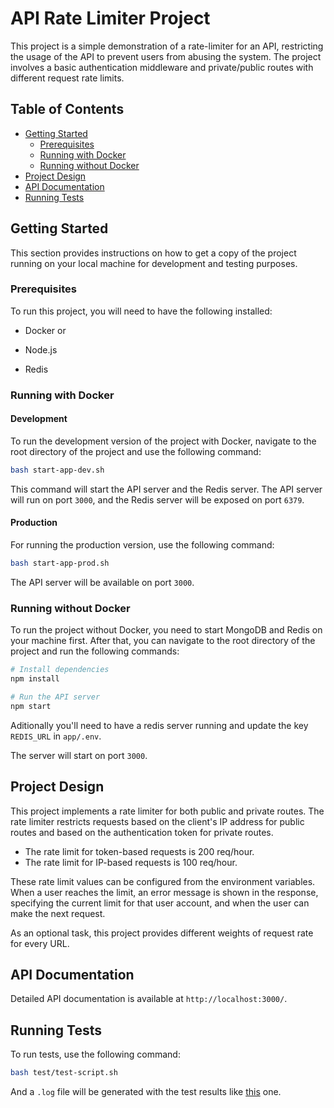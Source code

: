 # API Rate Limiter Project

This project is a simple demonstration of a rate-limiter for an API, restricting the usage of the API to prevent users from abusing the system. The project involves a basic authentication middleware and private/public routes with different request rate limits.

## Table of Contents

- [Getting Started](#getting-started)
  - [Prerequisites](#prerequisites)
  - [Running with Docker](#running-with-docker)
  - [Running without Docker](#running-without-docker)
- [Project Design](#project-design)
- [API Documentation](#api-documentation)
- [Running Tests](#running-tests)

## Getting Started

This section provides instructions on how to get a copy of the project running on your local machine for development and testing purposes.

### Prerequisites

To run this project, you will need to have the following installed:

- Docker
or

- Node.js
- Redis

### Running with Docker

#### Development

To run the development version of the project with Docker, navigate to the root directory of the project and use the following command:

```sh
bash start-app-dev.sh
```

This command will start the API server and the Redis server. The API server will run on port `3000`, and the Redis server will be exposed on port `6379`.

#### Production

For running the production version, use the following command:

```sh
bash start-app-prod.sh
```

The API server will be available on port `3000`.

### Running without Docker

To run the project without Docker, you need to start MongoDB and Redis on your machine first. After that, you can navigate to the root directory of the project and run the following commands:

```sh
# Install dependencies
npm install

# Run the API server
npm start
```

Aditionally you'll need to have a redis server running and update the key `REDIS_URL` in `app/.env`.

The server will start on port `3000`.

## Project Design

This project implements a rate limiter for both public and private routes. The rate limiter restricts requests based on the client's IP address for public routes and based on the authentication token for private routes.

- The rate limit for token-based requests is 200 req/hour.
- The rate limit for IP-based requests is 100 req/hour.

These rate limit values can be configured from the environment variables. When a user reaches the limit, an error message is shown in the response, specifying the current limit for that user account, and when the user can make the next request.

As an optional task, this project provides different weights of request rate for every URL.

## API Documentation

Detailed API documentation is available at `http://localhost:3000/`.

## Running Tests

To run tests, use the following command:

```sh
bash test/test-script.sh
```

And a `.log` file will be generated with the test results like [this](test/test_20230724033551.log) one.
